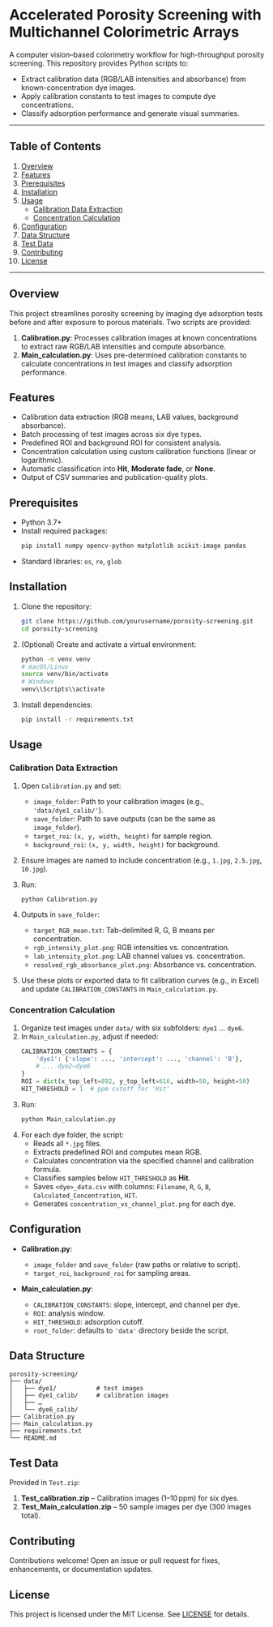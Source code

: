 # Accelerated Porosity Screening with Multichannel Colorimetric Arrays

A computer vision–based colorimetry workflow for high-throughput porosity screening. This repository provides Python scripts to:

- Extract calibration data (RGB/LAB intensities and absorbance) from known-concentration dye images.
- Apply calibration constants to test images to compute dye concentrations.
- Classify adsorption performance and generate visual summaries.

---

## Table of Contents

1. [Overview](#overview)
2. [Features](#features)
3. [Prerequisites](#prerequisites)
4. [Installation](#installation)
5. [Usage](#usage)
   - [Calibration Data Extraction](#calibration-data-extraction)
   - [Concentration Calculation](#concentration-calculation)
6. [Configuration](#configuration)
7. [Data Structure](#data-structure)
8. [Test Data](#test-data)
9. [Contributing](#contributing)
10. [License](#license)

---

## Overview

This project streamlines porosity screening by imaging dye adsorption tests before and after exposure to porous materials. Two scripts are provided:

1. **Calibration.py**: Processes calibration images at known concentrations to extract raw RGB/LAB intensities and compute absorbance.
2. **Main_calculation.py**: Uses pre-determined calibration constants to calculate concentrations in test images and classify adsorption performance.

## Features

- Calibration data extraction (RGB means, LAB values, background absorbance).
- Batch processing of test images across six dye types.
- Predefined ROI and background ROI for consistent analysis.
- Concentration calculation using custom calibration functions (linear or logarithmic).
- Automatic classification into **Hit**, **Moderate fade**, or **None**.
- Output of CSV summaries and publication-quality plots.

## Prerequisites

- Python 3.7+
- Install required packages:
  ```bash
  pip install numpy opencv-python matplotlib scikit-image pandas
  ```
- Standard libraries: `os`, `re`, `glob`

## Installation

1. Clone the repository:
   ```bash
   git clone https://github.com/yourusername/porosity-screening.git
   cd porosity-screening
   ```
2. (Optional) Create and activate a virtual environment:
   ```bash
   python -m venv venv
   # macOS/Linux
   source venv/bin/activate
   # Windows
   venv\\Scripts\\activate
   ```
3. Install dependencies:
   ```bash
   pip install -r requirements.txt
   ```

## Usage

### Calibration Data Extraction

1. Open `Calibration.py` and set:
   - `image_folder`: Path to your calibration images (e.g., `'data/dye1_calib/'`).
   - `save_folder`: Path to save outputs (can be the same as `image_folder`).
   - `target_roi`: `(x, y, width, height)` for sample region.
   - `background_roi`: `(x, y, width, height)` for background.
2. Ensure images are named to include concentration (e.g., `1.jpg`, `2.5.jpg`, `10.jpg`).
3. Run:
   ```bash
   python Calibration.py
   ```
4. Outputs in `save_folder`:
   - `target_RGB_mean.txt`: Tab-delimited R, G, B means per concentration.
   - `rgb_intensity_plot.png`: RGB intensities vs. concentration.
   - `lab_intensity_plot.png`: LAB channel values vs. concentration.
   - `resolved_rgb_absorbance_plot.png`: Absorbance vs. concentration.

5. Use these plots or exported data to fit calibration curves (e.g., in Excel) and update `CALIBRATION_CONSTANTS` in `Main_calculation.py`.

### Concentration Calculation

1. Organize test images under `data/` with six subfolders: `dye1` … `dye6`.
2. In `Main_calculation.py`, adjust if needed:
   ```python
   CALIBRATION_CONSTANTS = {
       'dye1': {'slope': ..., 'intercept': ..., 'channel': 'B'},
       # ... dye2–dye6
   }
   ROI = dict(x_top_left=892, y_top_left=616, width=50, height=50)
   HIT_THRESHOLD = 1  # ppm cutoff for 'Hit'
   ```
3. Run:
   ```bash
   python Main_calculation.py
   ```
4. For each dye folder, the script:
   - Reads all `*.jpg` files.
   - Extracts predefined ROI and computes mean RGB.
   - Calculates concentration via the specified channel and calibration formula.
   - Classifies samples below `HIT_THRESHOLD` as **Hit**.
   - Saves `<dye>_data.csv` with columns: `Filename`, `R`, `G`, `B`, `Calculated_Concentration`, `HIT`.
   - Generates `concentration_vs_channel_plot.png` for each dye.

## Configuration

- **Calibration.py**:
  - `image_folder` and `save_folder` (raw paths or relative to script).
  - `target_roi`, `background_roi` for sampling areas.

- **Main_calculation.py**:
  - `CALIBRATION_CONSTANTS`: slope, intercept, and channel per dye.
  - `ROI`: analysis window.
  - `HIT_THRESHOLD`: adsorption cutoff.
  - `root_folder`: defaults to `'data'` directory beside the script.

## Data Structure

```text
porosity-screening/
├── data/
│   ├── dye1/           # test images
│   ├── dye1_calib/     # calibration images
│   ├── …
│   └── dye6_calib/
├── Calibration.py
├── Main_calculation.py
├── requirements.txt
└── README.md
```

## Test Data

Provided in `Test.zip`:

1. **Test_calibration.zip** – Calibration images (1–10 ppm) for six dyes.
2. **Test_Main_calculation.zip** – 50 sample images per dye (300 images total).

## Contributing

Contributions welcome! Open an issue or pull request for fixes, enhancements, or documentation updates.

## License

This project is licensed under the MIT License. See [LICENSE](LICENSE) for details.

